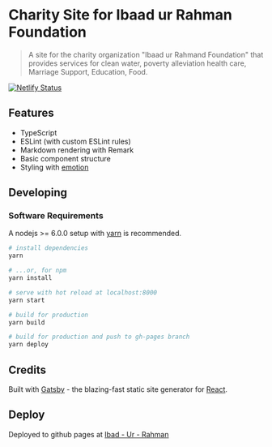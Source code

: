 # Charity Site for Ibaad ur Rahman Foundation

> A site for the charity organization "Ibaad ur Rahmand Foundation" that provides services for clean water, poverty alleviation
> health care, Marriage Support, Education, Food.

[![Netlify Status](https://api.netlify.com/api/v1/badges/008bf248-0acf-48ae-8ab8-35e211034c4b/deploy-status)](https://app.netlify.com/sites/ibaad-ur-rahman-ration-drive/deploys)

## Features

- TypeScript
- ESLint (with custom ESLint rules)
- Markdown rendering with Remark
- Basic component structure
- Styling with [emotion](https://emotion.sh/)

## Developing

### Software Requirements

A nodejs >= 6.0.0 setup with [yarn](https://yarnpkg.com/) is recommended.

```bash
# install dependencies
yarn

# ...or, for npm
yarn install

# serve with hot reload at localhost:8000
yarn start

# build for production
yarn build

# build for production and push to gh-pages branch
yarn deploy
```

## Credits

Built with [Gatsby](https://www.gatsbyjs.org/) - the blazing-fast static site generator for [React](https://facebook.github.io/react/).

## Deploy

Deployed to github pages at [Ibad - Ur - Rahman](https://ibaad-ur-rahman.org/)
